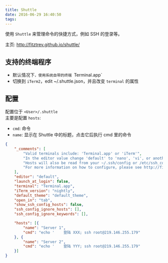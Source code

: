 ```yaml
---
title: Shuttle
date: 2016-06-29 16:40:50
tags:
---
```


使用 `Shuttle` 来管理命令的快捷方式，例如 SSH 的登录等。

主页: <http://fitztrev.github.io/shuttle/>

<!--more-->

## 支持的终端程序
* 默认情况下`，使用系统自带的终端 `Terminal.app`
* 切换到 `iTerm2`，edit ~/.shuttle.json，并且改变 `terminal` 的属性

## 配置
配置位于 `<User>/.shuttle`  
主要是配置 `hosts`:

* `cmd`: 命令
* `name`: 显示在 Shuttle 中的标题，点击它后执行 cmd 里的命令

```json
{
    "_comments": [
        "Valid terminals include: 'Terminal.app' or 'iTerm'",
        "In the editor value change 'default' to 'nano', 'vi', or another terminal based editor.",
        "Hosts will also be read from your ~/.ssh/config or /etc/ssh_config file, if available",
        "For more information on how to configure, please see http://fitztrev.github.io/shuttle/"
    ],
    "editor": "default",
    "launch_at_login": false,
    "terminal": "Terminal.app",
    "iTerm_version": "nightly",
    "default_theme": "default_theme",
    "open_in": "tab",
    "show_ssh_config_hosts": false,
    "ssh_config_ignore_hosts": [],
    "ssh_config_ignore_keywords": [],

    "hosts": [{
        "name": "Server 1",
        "cmd": "echo '    登陆 XXX; ssh root@219.146.255.179"
    }, {
        "name": "Server 2",
        "cmd": "echo '    登陆 YYY; ssh root@219.146.255.179"
    }]
}
```
